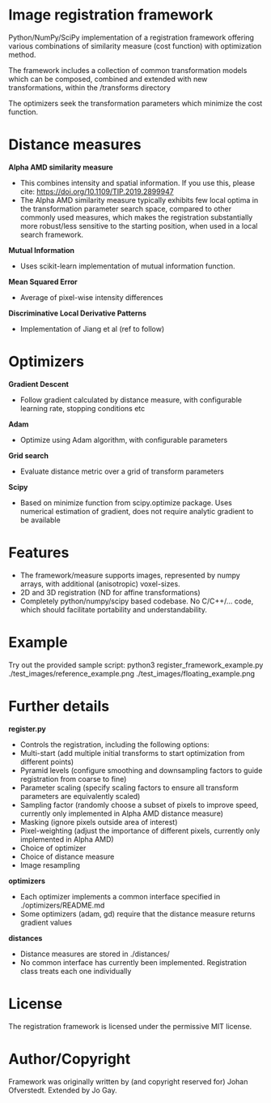 # Image registration framework
Python/NumPy/SciPy implementation of a registration framework offering various combinations of similarity
measure (cost function) with optimization method.

The framework includes a collection of common transformation models which can be composed, combined and 
extended with new transformations, within the /transforms directory

The optimizers seek the transformation parameters which minimize the cost function.

# Distance measures
**Alpha AMD similarity measure**
- This combines intensity and spatial information. If you use this, please cite: https://doi.org/10.1109/TIP.2019.2899947
- The Alpha AMD similarity measure typically exhibits few local optima in the transformation parameter search space, compared to other commonly used measures, which makes the registration substantially more robust/less sensitive to the starting position, when used in a local search framework.

**Mutual Information**
- Uses scikit-learn implementation of mutual information function.

**Mean Squared Error**
- Average of pixel-wise intensity differences

**Discriminative Local Derivative Patterns**
- Implementation of Jiang et al (ref to follow)

# Optimizers
**Gradient Descent**
- Follow gradient calculated by distance measure, with configurable learning rate, stopping conditions etc

**Adam**
- Optimize using Adam algorithm, with configurable parameters

**Grid search**
- Evaluate distance metric over a grid of transform parameters

**Scipy**
- Based on minimize function from scipy.optimize package. Uses numerical estimation of gradient, does not require analytic gradient to be available

# Features
- The framework/measure supports images, represented by numpy arrays, with additional (anisotropic) voxel-sizes.
- 2D and 3D registration (ND for affine transformations)
- Completely python/numpy/scipy based codebase. No C/C++/... code, which should facilitate portability and understandability.

# Example
Try out the provided sample script:
python3 register\_framework\_example.py ./test\_images/reference\_example.png ./test\_images/floating\_example.png

# Further details
**register.py**
- Controls the registration, including the following options:
- Multi-start (add multiple initial transforms to start optimization from different points)
- Pyramid levels (configure smoothing and downsampling factors to guide registration from coarse to fine)
- Parameter scaling (specify scaling factors to ensure all transform parameters are equivalently scaled)
- Sampling factor (randomly choose a subset of pixels to improve speed, currently only implemented in Alpha AMD distance measure)
- Masking (ignore pixels outside area of interest)
- Pixel-weighting (adjust the importance of different pixels, currently only implemented in Alpha AMD)
- Choice of optimizer
- Choice of distance measure
- Image resampling

**optimizers**
- Each optimizer implements a common interface specified in ./optimizers/README.md
- Some optimizers (adam, gd) require that the distance measure returns gradient values

**distances**
- Distance measures are stored in ./distances/
- No common interface has currently been implemented. Registration class treats each one individually

# License
The registration framework is licensed under the permissive MIT license.

# Author/Copyright
Framework was originally written by (and copyright reserved for) Johan Ofverstedt. Extended by Jo Gay.
